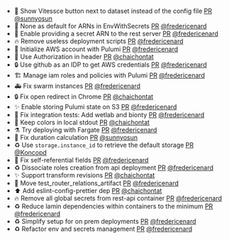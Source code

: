 - 💄 Show Vitessce button next to dataset instead of the config file [PR](https://github.com/laminlabs/laminhub/pull/1037) [@sunnyosun](https://github.com/sunnyosun)
- 🐛 None as default for ARNs in EnvWithSecrets [PR](https://github.com/laminlabs/laminhub/pull/1081) [@fredericenard](https://github.com/fredericenard)
- 👷 Enable providing a secret ARN to the rest server [PR](https://github.com/laminlabs/laminhub/pull/1080) [@fredericenard](https://github.com/fredericenard)
- 🔥 Remove useless deployment scripts [PR](https://github.com/laminlabs/laminhub/pull/1078) [@fredericenard](https://github.com/fredericenard)
- 👷 Initialize AWS account with Pulumi [PR](https://github.com/laminlabs/laminhub/pull/1076) [@fredericenard](https://github.com/fredericenard)
- :truck: Use Authorization in header [PR](https://github.com/laminlabs/laminhub/pull/1064) [@chaichontat](https://github.com/chaichontat)
- 🔒 Use github as an IDP to get AWS credentials [PR](https://github.com/laminlabs/laminhub/pull/1071) [@fredericenard](https://github.com/fredericenard)
- 🏗️ Manage iam roles and policies with Pulumi [PR](https://github.com/laminlabs/laminhub/pull/1075) [@fredericenard](https://github.com/fredericenard)
- 🚑 Fix swarm instances [PR](https://github.com/laminlabs/laminhub/pull/1073) [@fredericenard](https://github.com/fredericenard)
- :lock: Fix open redirect in Chrome [PR](https://github.com/laminlabs/laminhub/pull/1069) [@chaichontat](https://github.com/chaichontat)
- ✨ Enable storing Pulumi state on S3 [PR](https://github.com/laminlabs/laminhub/pull/1068) [@fredericenard](https://github.com/fredericenard)
- 💚 Fix integration tests: Add wetlab and bionty [PR](https://github.com/laminlabs/laminhub/pull/1067) [@fredericenard](https://github.com/fredericenard)
- :art: Keep colors in local stdout [PR](https://github.com/laminlabs/laminhub/pull/1065) [@chaichontat](https://github.com/chaichontat)
- ⚗️ Try deploying with Fargate [PR](https://github.com/laminlabs/laminhub/pull/1051) [@fredericenard](https://github.com/fredericenard)
- 💄 Fix duration calculation [PR](https://github.com/laminlabs/laminhub/pull/1061) [@sunnyosun](https://github.com/sunnyosun)
- ♻️ Use `storage.instance_id` to retrieve the default storage [PR](https://github.com/laminlabs/laminhub/pull/1042) [@Koncopd](https://github.com/Koncopd)
- 🐛 Fix self-referential fields [PR](https://github.com/laminlabs/laminhub/pull/1054) [@fredericenard](https://github.com/fredericenard)
- ♻️ Dissociate roles creation from api deployment [PR](https://github.com/laminlabs/laminhub/pull/1057) [@fredericenard](https://github.com/fredericenard)
- :sparkles: Support transform revisions [PR](https://github.com/laminlabs/laminhub/pull/1056) [@chaichontat](https://github.com/chaichontat)
- 🚚 Move test_router_relations_artifact [PR](https://github.com/laminlabs/laminhub/pull/1053) [@fredericenard](https://github.com/fredericenard)
- :arrow_up: Add eslint-config-prettier dep [PR](https://github.com/laminlabs/laminhub/pull/1052) [@chaichontat](https://github.com/chaichontat)
- 🔥 Remove all global secrets from rest-api container [PR](https://github.com/laminlabs/laminhub/pull/1048) [@fredericenard](https://github.com/fredericenard)
- ♻️ Reduce lamin dependencies within containers to the minimum [PR](https://github.com/laminlabs/laminhub/pull/1047) [@fredericenard](https://github.com/fredericenard)
- ♻️ Simplify setup for on prem deployments [PR](https://github.com/laminlabs/laminhub/pull/1044) [@fredericenard](https://github.com/fredericenard)
- ♻️ Refactor env and secrets management [PR](https://github.com/laminlabs/laminhub/pull/1045) [@fredericenard](https://github.com/fredericenard)
